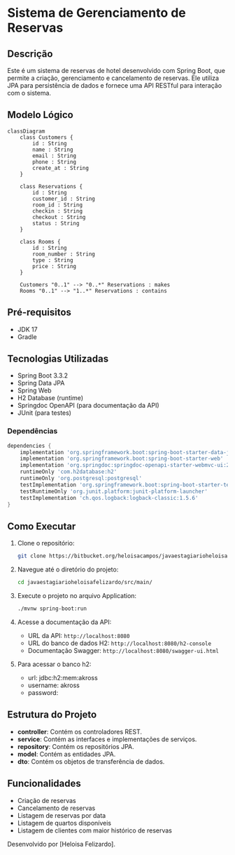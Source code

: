 # Sistema de Gerenciamento de Reservas

## Descrição
Este é um sistema de reservas de hotel desenvolvido com Spring Boot, que permite a criação, gerenciamento e cancelamento de reservas. Ele utiliza JPA para persistência de dados e fornece uma API RESTful para interação com o sistema.

## Modelo Lógico
```mermaid
classDiagram
    class Customers {
        id : String
        name : String
        email : String
        phone : String
        create_at : String
    }

    class Reservations {
        id : String
        customer_id : String
        room_id : String
        checkin : String
        checkout : String
        status : String
    }

    class Rooms {
        id : String
        room_number : String
        type : String
        price : String
    }

    Customers "0..1" --> "0..*" Reservations : makes
    Rooms "0..1" --> "1..*" Reservations : contains

```

## Pré-requisitos
- JDK 17
- Gradle

## Tecnologias Utilizadas
- Spring Boot 3.3.2
- Spring Data JPA
- Spring Web
- H2 Database (runtime)
- Springdoc OpenAPI (para documentação da API)
- JUnit (para testes)

### Dependências
```gradle
dependencies {
	implementation 'org.springframework.boot:spring-boot-starter-data-jpa'
	implementation 'org.springframework.boot:spring-boot-starter-web'
	implementation 'org.springdoc:springdoc-openapi-starter-webmvc-ui:2.1.0'
	runtimeOnly 'com.h2database:h2'
	runtimeOnly 'org.postgresql:postgresql'
	testImplementation 'org.springframework.boot:spring-boot-starter-test'
	testRuntimeOnly 'org.junit.platform:junit-platform-launcher'
	testImplementation 'ch.qos.logback:logback-classic:1.5.6'
}
```

## Como Executar
1. Clone o repositório:
   ```bash
   git clone https://bitbucket.org/heloisacampos/javaestagiarioheloisafelizardo/src/main/
   ```
2. Navegue até o diretório do projeto:
   ```bash
   cd javaestagiarioheloisafelizardo/src/main/
   ```
3. Execute o projeto no arquivo Application:
   ```bash
   ./mvnw spring-boot:run
   ```
4. Acesse a documentação da API:
    - URL da API: `http://localhost:8080`
    - URL do banco de dados H2: `http://localhost:8080/h2-console`
    - Documentação Swagger: `http://localhost:8080/swagger-ui.html`

5. Para acessar o banco h2:
    - url: jdbc:h2:mem:akross
    - username: akross
    - password:

## Estrutura do Projeto
- **controller**: Contém os controladores REST.
- **service**: Contém as interfaces e implementações de serviços.
- **repository**: Contém os repositórios JPA.
- **model**: Contém as entidades JPA.
- **dto**: Contém os objetos de transferência de dados.

## Funcionalidades
- Criação de reservas
- Cancelamento de reservas
- Listagem de reservas por data
- Listagem de quartos disponíveis
- Listagem de clientes com maior histórico de reservas


Desenvolvido por [Heloisa Felizardo].
```
